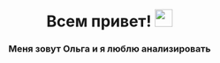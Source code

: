 <h1 align="center">Всем привет!  
<img src="https://github.com/blackcater/blackcater/raw/main/images/Hi.gif" height="32"/></h1>
<h3 align="center">Меня зовут Ольга и я люблю анализировать</h3>


 
